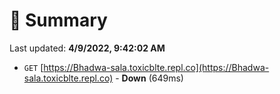 # 📖 Summary
Last updated: **4/9/2022, 9:42:02 AM**

- `GET` [https://Bhadwa-sala.toxicblte.repl.co](https://Bhadwa-sala.toxicblte.repl.co) - **Down** (649ms)
